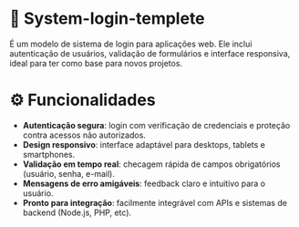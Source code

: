 # 🔑 System-login-templete
 É um modelo de sistema de login para aplicações web. Ele inclui autenticação de usuários, validação de formulários e interface responsiva, ideal para ter como base para novos projetos.

# ⚙️ Funcionalidades
-  **Autenticação segura**: login com verificação de credenciais e proteção contra acessos não autorizados.  
-  **Design responsivo**: interface adaptável para desktops, tablets e smartphones.  
-  **Validação em tempo real**: checagem rápida de campos obrigatórios (usuário, senha, e-mail).  
-  **Mensagens de erro amigáveis**: feedback claro e intuitivo para o usuário.  
-  **Pronto para integração**: facilmente integrável com APIs e sistemas de backend (Node.js, PHP, etc).  


